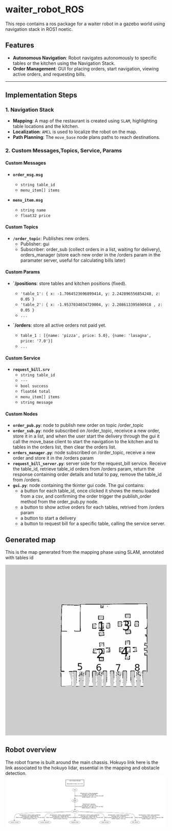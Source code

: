 # waiter_robot_ROS
This repo contains a ros package for a waiter robot in a gazebo world using navigation stack in ROS1 noetic.

## **Features**

- **Autonomous Navigation**: Robot navigates autonomously to specific tables or the kitchen using the Navigation Stack.
- **Order Management**: GUI for placing orders, start navigation, viewing active orders, and requesting bills.

---

## **Implementation Steps**

### 1. **Navigation Stack**
- **Mapping**: A map of the restaurant is created using `SLAM`, highlighting table locations and the kitchen.
- **Localization**: `AMCL` is used to localize the robot on the map.
- **Path Planning**: The `move_base` node plans paths to reach destinations.

### 2. **Custom Messages,Topics, Service, Params**
#### Custom Messages
- **`order_msg.msg`**  
  - `string table_id`  
  - `menu_item[] items`

- **`menu_item.msg`**  
  - `string name`  
  - `float32 price`

#### Custom Topics
- **`/order_topic`**: Publishes new orders.  
  - Publisher: gui 
  - Subscriber: order_sub (collect orders in a list, waiting for delivery), orders_manager (store each new order in the /orders param in the paramater server, useful for calculating bills later)

#### Custom Params
- **`/positions**: store tables and kitchen positions (fixed).
  - `'table_1': { x: -1.7064523696899414, y: 2.242896556854248, z: 0.05 }`
  - `'table_2': { x: -1.9537034034729004, y: 2.208613395690918 , z: 0.05 }`
  - `...`

- **`/orders**: store all active orders not paid yet.
  - `table_1 : [{name: 'pizza', price: 5.0}, {name: 'lasagna', price: '7.0'}]`
  - `...`

#### Custom Service
- **`request_bill.srv`**
  - `string table_id`
  - `---`
  - `bool success`
  - `float64 total`
  - `menu_item[] items`
  - `string message`

#### Custom Nodes
- **`order_pub.py`**:  node to publish new order on topic /order_topic
- **`order_sub.py`**:  node subscribed on /order_topic, receivce a new order, store it in a list, and when the user start the delivery through the gui it call the move_base client to start the navigation to the kitchen and to tables in the orders list, then clear the orders list.
- **`orders_manager.py`**:  node subscribed on /order_topic, receive a new order and store it in the /orders param
- **`request_bill_server.py`**:  server side for the request_bill service. Receive the table_id, retrieve table_id orders from /orders param, return the response containing order details and total to pay, remove the table_id from /orders.
- **`gui.py`**:  node containing the tkinter gui code. The gui contains:
  - a button for each table_id, once clicked it shows the menu loaded from a csv, and confirming the order trigger the publish_order method from the order_pub.py node.
  - a button to show active orders for each tables, retrived from /orders param
  - a button to start a delivery
  - a button to request bill for a specific table, calling the service server.
 
## **Generated map**
This is the map generated from the mapping phase using SLAM, annotated with tables id

![map](src/waiter_robot/map/cafe2d_annotated.png)
## **Robot overview**
The robot frame is built around the main chassis. Hokuyo link here is the link associated to the hokuyo lidar, essential in the mapping and obstacle detection.
![map](src/waiter_robot/fig/frames.png)
